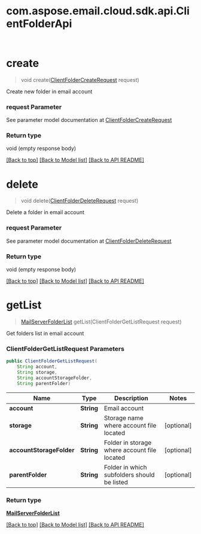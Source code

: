 # com.aspose.email.cloud.sdk.api.ClientFolderApi

            ﻿
<a name="create"></a>
# create
> void create([ClientFolderCreateRequest](ClientFolderCreateRequest.md) request)

Create new folder in email account             

### request Parameter

See parameter model documentation at [ClientFolderCreateRequest](ClientFolderCreateRequest.md)

### Return type

void (empty response body)

[[Back to top]](#) [[Back to Model list]](Model.md) [[Back to API README]](README.md)
            ﻿
<a name="delete"></a>
# delete
> void delete([ClientFolderDeleteRequest](ClientFolderDeleteRequest.md) request)

Delete a folder in email account             

### request Parameter

See parameter model documentation at [ClientFolderDeleteRequest](ClientFolderDeleteRequest.md)

### Return type

void (empty response body)

[[Back to top]](#) [[Back to Model list]](Model.md) [[Back to API README]](README.md)
            ﻿
<a name="getList"></a>
# **getList**
> [MailServerFolderList](MailServerFolderList.md) getList(ClientFolderGetListRequest request)

Get folders list in email account             

### **ClientFolderGetListRequest** Parameters
```java
public ClientFolderGetListRequest(
    String account, 
    String storage, 
    String accountStorageFolder, 
    String parentFolder)
```

Name | Type | Description | Notes
---- | ---- | ----------- | -----
 **account** | **String**| Email account |
 **storage** | **String**| Storage name where account file located | [optional]
 **accountStorageFolder** | **String**| Folder in storage where account file located | [optional]
 **parentFolder** | **String**| Folder in which subfolders should be listed | [optional]

### Return type

[**MailServerFolderList**](MailServerFolderList.md)

[[Back to top]](#) [[Back to Model list]](Model.md) [[Back to API README]](README.md)

